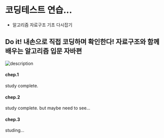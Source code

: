 # 코딩테스트 연습...
* 알고리즘 자료구조 기초 다시잡기
## Do it! 내손으로 직접 코딩하며 확인한다! 자료구조와 함께 배우는 알고리즘 입문 자바편
![description](https://encrypted-tbn0.gstatic.com/images?q=tbn:ANd9GcTWeMGIpEzPsrw3jJAM4YIFneEaHus5mV-FmoLPF1Jt0FTyyxtn5aF3cwRmkpAceDcVL5P3Agu9&usqp=CAc)

#### chep.1
study complete.

#### chep.2 
study complete. but maybe need to see...

#### chep.3
studing...

 
